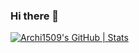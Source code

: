 ### Hi there 👋

[![Archi1509's GitHub | Stats](https://stats.quine.sh/Archi1509/github?theme=dark)](https://quine.sh?utm_source=widgets&utm_campaign=Archi1509)
